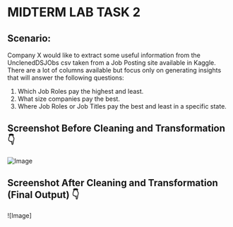 # MIDTERM LAB TASK 2
## Scenario:
Company X would like to extract some useful information from the UnclenedDSJObs csv taken
from a Job Posting site available in Kaggle. There are a lot of columns available but focus only
on generating insights that will answer the following questions:
1. Which Job Roles pay the highest and least.
2. What size companies pay the best.
3. Where Job Roles or Job Titles pay the best and least in a specific state.
 
## Screenshot Before Cleaning and Transformation  👇 
![Image](https://github.com/user-attachments/assets/5582453b-123d-4619-8f02-c17993a9db86)
## Screenshot After Cleaning and Transformation (Final Output) 👇 
![Image]
